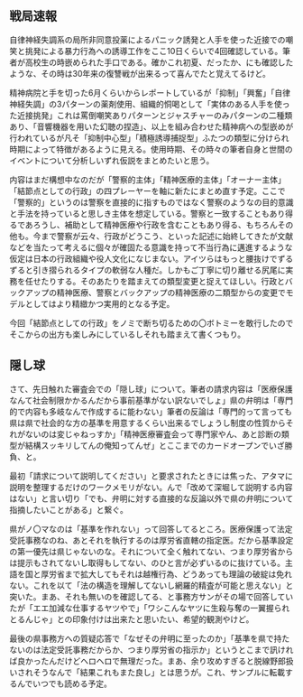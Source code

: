 ﻿## 戦局速報

自律神経失調系の局所非同意投薬によるパニック誘発と人手を使った近接での嘲笑と挑発による暴力行為への誘導工作をここ10日くらいで4回確認している。筆者が高校生の時嵌められた手口である。確かこれ初夏、だったか、にも確認したような、その時は30年来の復讐戦が出来るって喜んでたと覚えてるけど。

精神病院と手を切った6月くらいからレポートしているが「抑制」「興奮」「自律神経失調」の3パターンの薬剤使用、組織的恫喝として「実体のある人手を使った近接挑発」これは罵倒嘲笑ありパターンとジャスチャーのみパターンの二種類あり、「音響機器を用いた幻聴の捏造」、以上を組み合わせた精神病への型嵌めが行われているが凡そ「抑制中心型」「積極誘導捕捉型」ふたつの類型に分けられ時期によって特徴があるように見える。使用時期、その時々の筆者自身と世間のイベントについて分析しいずれ仮説をまとめたいと思う。

内容はまだ構想中なのだが「警察的主体」「精神医療的主体」「オーナー主体」「結節点としての行政」の四プレーヤーを軸に新たにまとめ直す予定。ここで「警察的」というのは警察を直接的に指すものではなく警察のようなの目的意識と手法を持っていると思しき主体を想定している。警察と一致することもあり得るであろうし、補助として精神医療や行政を含むこともあり得る、もちろんその他も。今まで警察が云々、行政がどうこう、といった記述に始終してきたが文献などを当たって考えるに個々が確固たる意識を持って不当行為に邁進するような仮定は日本の行政組織や役人文化になじまない。アイツらはもっと腰抜けでずるずると引き摺られるタイプの軟弱な人種だ。しかもご丁寧に切り離せる尻尾に実務を任せたりする。そのあたりを踏まえての類型変更と捉えてほしい。行政とバックアップの精神医療、警察とバックアップの精神医療の二類型からの変更でモデルとしてはより精緻かつ実用的となる予定。

今回「結節点としての行政」をノミで断ち切るための〇ボトミーを敢行したのでそこからの出方も楽しみにしているしそれも踏まえて書くつもり。


## 隠し球

さて、先日触れた審査会での「隠し球」について。筆者の請求内容は「医療保護なんて社会制限かかるんだから事前基準がない訳ないでしょ」県の弁明は「専門的で内容も多岐なんで作成するに能わない」筆者の反論は「専門的って言っても県は県で社会的な方の基準を用意するくらい出来るでしょうし制度の性質からそれがないのは変じゃねっすか」「精神医療審査会って専門家やん、あと診断の類型が結構スッキリしてんの俺知ってんぜ」とここまでのカードオープンでいざ勝負、と。

最初「請求について説明してください」と要求されたときには焦った、アタマに説明を整理するだけのワークメモリがない。んで「改めて深堀して説明する内容はない」と言い切り「でも、弁明に対する直接的な反論以外で県の弁明について指摘したいことがある」と繋ぐ。

県がノ〇マなのは「基準を作れない」って回答してるところ。医療保護って法定受託事務なのね、あとそれを執行するのは厚労省直轄の指定医。だから基準設定の第一優先は県じゃないのな。それについて全く触れてない、つまり厚労省からは提示もされてないし取得もしてない、のひと言が必ずいるのに抜けている。主語を国と厚労省まで拡大してもそれは越権行為、どうあっても理論の破綻は免れない。これを以て「法の構造を理解してないし網羅的精査が可能と思えない」と突いた。まあ、それも無いのを確認してる、と事務方サンがその場で回答していたが「エエ加減な仕事するヤツやで」「ワシこんなヤツに生殺与奪の一翼握られとるんじゃ」との印象付けは出来たと思いたい、希望的観測やけど。

最後の県事務方への質疑応答で「なぜその弁明に至ったのか」「基準を県で持たないのは法定受託事務だからか、つまり厚労省の指示か」というとこまで訊ければ良かったんだけどヘロヘロで無理だった。まあ、余り攻めすぎると脱線野郎扱いされそうなんで「結果これもまた良し」とは思うが。これ、サンプルに転載するんでいつでも読める予定。
